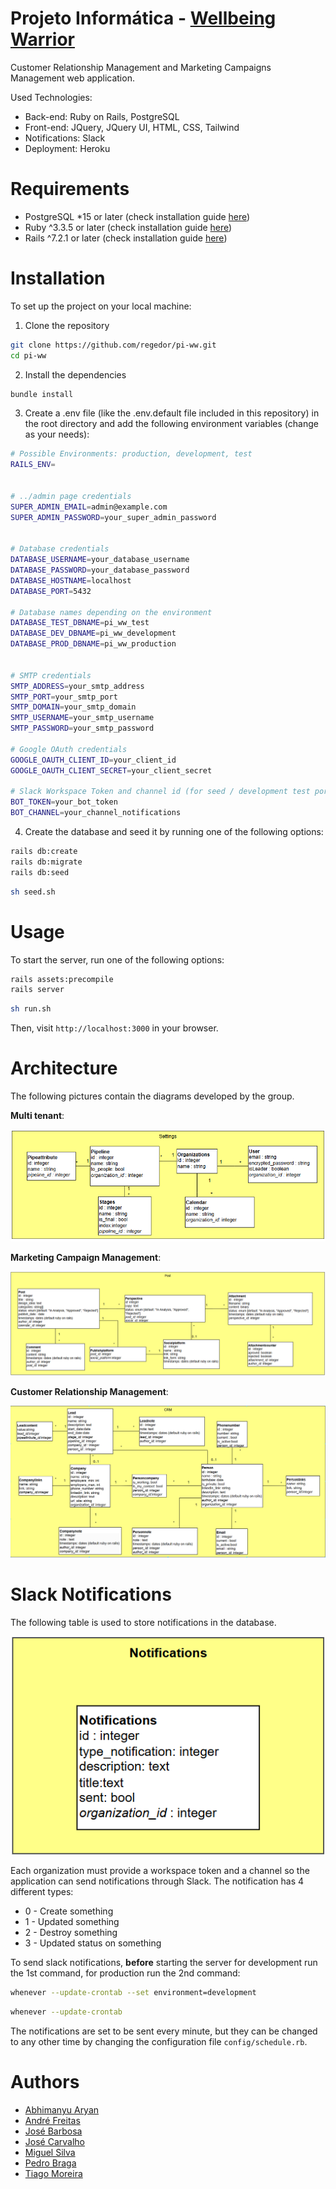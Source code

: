 # Projeto Informática - [Wellbeing Warrior](https://www.wellbeing-warrior.com/welcome)

Customer Relationship Management and Marketing Campaigns Management web application. 

Used Technologies:
- Back-end: Ruby on Rails, PostgreSQL
- Front-end: JQuery, JQuery UI, HTML, CSS, Tailwind
- Notifications: Slack
- Deployment: Heroku

# Requirements
 - PostgreSQL *15 or later (check installation guide [here](https://www.postgresql.org/download/))
 - Ruby ^3.3.5 or later (check installation guide [here](https://www.ruby-lang.org/en/documentation/installation/))
 - Rails ^7.2.1 or later (check installation guide [here](https://guides.rubyonrails.org/getting_started.html))

# Installation
To set up the project on your local machine:

1. Clone the repository
```bash
git clone https://github.com/regedor/pi-ww.git
cd pi-ww
```

2. Install the dependencies
```bash
bundle install
```

3. Create a .env  file (like the .env.default file included in this repository) in the root directory and add the following environment variables (change as your needs):
```bash
# Possible Environments: production, development, test
RAILS_ENV=


# ../admin page credentials
SUPER_ADMIN_EMAIL=admin@example.com
SUPER_ADMIN_PASSWORD=your_super_admin_password


# Database credentials
DATABASE_USERNAME=your_database_username
DATABASE_PASSWORD=your_database_password
DATABASE_HOSTNAME=localhost
DATABASE_PORT=5432

# Database names depending on the environment
DATABASE_TEST_DBNAME=pi_ww_test
DATABASE_DEV_DBNAME=pi_ww_development
DATABASE_PROD_DBNAME=pi_ww_production


# SMTP credentials
SMTP_ADDRESS=your_smtp_address
SMTP_PORT=your_smtp_port
SMTP_DOMAIN=your_smtp_domain
SMTP_USERNAME=your_smtp_username
SMTP_PASSWORD=your_smtp_password

# Google OAuth credentials
GOOGLE_OAUTH_CLIENT_ID=your_client_id
GOOGLE_OAUTH_CLIENT_SECRET=your_client_secret

# Slack Workspace Token and channel id (for seed / development test porpuses)
BOT_TOKEN=your_bot_token
BOT_CHANNEL=your_channel_notifications
```

4. Create the database and seed it by running one of the following options:
```bash
rails db:create
rails db:migrate
rails db:seed
```
```bash
sh seed.sh
```

# Usage
To start the server, run one of the following options:
```bash
rails assets:precompile
rails server
```
```bash
sh run.sh
```

Then, visit `http://localhost:3000` in your browser.

# Architecture

The following pictures contain the diagrams developed by the group.

**Multi tenant**:

![Settings](documentation/diagrams/DomainSettings.png "Settings")

**Marketing Campaign Management**:

![MCM](documentation/diagrams/ModelDomainPosts.png "MCM")

**Customer Relationship Management**:

![CRM](documentation/diagrams/DomainModelCRM.png "CRM")




# Slack Notifications

The following table is used to store notifications in the database.

![Notifications](documentation/diagrams/ModelDomainNotifications.PNG "Notifications")


Each organization must provide a workspace token and a channel so the application can send notifications through Slack. The notification has 4 different types:
- 0 - Create something
- 1 - Updated something
- 2 - Destroy something
- 3 - Updated status on something

To send slack notifications, **before** starting the server for development run the 1st command, for production run the 2nd command:

```bash
whenever --update-crontab --set environment=development
```
```bash
whenever --update-crontab
```

The notifications are set to be sent every minute, but they can be changed to any other time by changing the configuration file `config/schedule.rb`.

# Authors
- [Abhimanyu Aryan](https://github.com/AbhimanyuAryan)
- [André Freitas](https://github.com/justAndre02)
- [José Barbosa](https://github.com/zeisalone)
- [José Carvalho](https://github.com/JoseBambora)
- [Miguel Silva](https://github.com/MiguelCidadeSilva)
- [Pedro Braga](https://github.com/PeRaDi)
- [Tiago Moreira](https://github.com/AdrianoFeixa)
